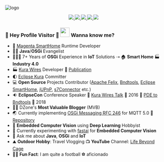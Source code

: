 ![logo](https://user-images.githubusercontent.com/13380182/105937869-b2506800-6056-11eb-97de-3f6a7743ea2a.png)

<p align='center'>
<a href="https://www.linkedin.com/in/amitjoy/" target="_blank">
    <img src="https://img.shields.io/badge/LinkedIn-0077B5?style=for-the-badge&logo=linkedin&logoColor=white" />
</a>
<a href="https://twitter.com/am1t_m0ndal" target="_blank">
    <img src="https://img.shields.io/badge/Twitter-1DA1F2?style=for-the-badge&logo=twitter&logoColor=white" />
</a>
<a href="https://www.facebook.com/amitjoy" target="_blank">
    <img src="https://img.shields.io/badge/Facebook-1877F2?style=for-the-badge&logo=facebook&logoColor=white" />
</a>
<a href="https://www.youtube.com/lifebeyondcage" target="_blank">
    <img src="https://img.shields.io/badge/YouTube-FF0000?style=for-the-badge&logo=youtube&logoColor=white" />
</a>
<a href="mailto:admin@amitinside.com" target="_blank">
    <img src="https://img.shields.io/badge/Email-0078D4?style=for-the-badge&logo=microsoft-outlook&logoColor=white" />
</a>
</p>

### 🌈 Hey Profile Visitor 👀 <img height="30" src="https://raw.githubusercontent.com/iampavangandhi/iampavangandhi/master/gifs/Hi.gif" /> Wanna know me?

- 🏡 [Magenta SmartHome](https://www.smarthome.de) Runtime Developer
- 🥷🏻 <b>Java</b>/<b>OSGi</b> Evangelist
- 👨🏻‍💻 7+ Years of <b>OSGi</b> Experience in <b>IoT</b> Solutions ⇢ 🏠 <b>Smart Home</b> 🏭 <b>Industry 4.0</b>
- 🏭 [Kura Wires](https://eclipse.github.io/kura/wires/kura-wires-intro.html) Developer 📘 [Publication](https://www.amazon.de/Kura-Wires-Development-Component-managing/dp/6202205423)
- 🌓 [Eclipse Kura](https://github.com/eclipse/kura) Committer
- 💻 <b>Open Source</b> Projects Contributor ([Apache Felix](https://github.com/apache/felix-dev), [Bndtools](https://github.com/bndtools/bnd), [Eclipse SmartHome](https://github.com/eclipse-archived/smarthome), [jUPnP](https://github.com/jupnp/jupnp), [s7Connector](https://github.com/s7connector/s7connector) etc.)
- 🔉 <b>EclipseCon</b> Conference Speaker 🔘 [Kura Wires Talk](https://www.youtube.com/watch?v=Td5923B26-Q) 📆 2016 🔘 [PDE to Bndtools](https://www.youtube.com/watch?v=Yi0A-6A5GRk) 📆 2018
- ✍🏼 DZone's <b>Most Valuable Blogger</b> (MVB)
- 🌏 Currently implementing [OSGi Messaging RFC 246](https://github.com/osgi/design/blob/main/rfcs/rfc0246/rfc-0246-Messaging.pdf) for MQTT 5.0 🧰 [Repository](https://github.com/amitjoy/osgi-messaging)
- 🤖 <b>Embedded Computer Vision</b> using <b>Deep Learning</b> Hobbyist
- 🤖 Currently experimenting with [fastai](https://www.fast.ai) for <b>Embedded Computer Vision</b>
- 💬 Ask me about <b>Java</b>, <b>OSGi</b> and <b>IoT</b>
- ⛰ <b>Outdoor Hobby</b>: Travel Vlogging 📺 <b>YouTube</b> Channel: [Life Beyond Cage](https://www.youtube.com/lifebeyondcage)
- 💂‍♀️ <b>Fun Fact</b>: I am quite a football ⚽️ aficionado

